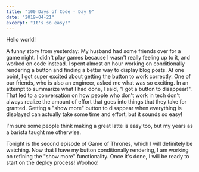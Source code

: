 ```yaml
---
title: "100 Days of Code - Day 9"
date: "2019-04-21"
excerpt: "It's so easy!"
---
```


Hello world! 

A funny story from yesterday: My husband had some friends over for a game night. I didn't play games because I wasn't really feeling up to it, and worked on code instead. I spent almost an hour working on conditionally rendering a button and finding a better way to display blog posts. At one point, I got super excited about getting the button to work correctly. One of our friends, who is also an engineer, asked me what was so exciting. In an attempt to summarize what I had done, I said, "I got a button to disappear!". That led to a conversation on how people who don't work in tech don't always realize the amount of effort that goes into things that they take for granted. Getting a "show more" button to disappear when everything is displayed can actually take some time and effort, but it sounds so easy!

I'm sure some people think making a great latte is easy too, but my years as a barista taught me otherwise.

Tonight is the second episode of Game of Thrones, which I will definitely be watching. Now that I have my button conditionally rendering, I am working on refining the "show more" functionality. Once it's done, I will be ready to start on the deploy process! Woohoo!